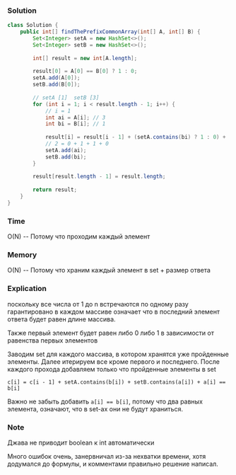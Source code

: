 ### Solution
```java
class Solution {
    public int[] findThePrefixCommonArray(int[] A, int[] B) {
        Set<Integer> setA = new HashSet<>();
        Set<Integer> setB = new HashSet<>();
        
        int[] result = new int[A.length];
        
        result[0] = A[0] == B[0] ? 1 : 0;
        setA.add(A[0]);
        setB.add(B[0]);
        
        // setA [1]  setB [3]
        for (int i = 1; i < result.length - 1; i++) {
            // i = 1
            int ai = A[i]; // 3
            int bi = B[i]; // 1
            
            result[i] = result[i - 1] + (setA.contains(bi) ? 1 : 0) + (setB.contains(ai) ? 1 : 0) + (ai == bi ? 1 : 0);
            // 2 = 0 + 1 + 1 + 0
            setA.add(ai);
            setB.add(bi);
        }
        
        result[result.length - 1] = result.length;
        
        return result;
    }
}
```

### Time
O(N) -- Потому что проходим каждый элемент
### Memory
O(N) -- Потому что храним каждый элемент в set + размер ответа
### Explication
поскольку все числа от 1 до n встречаются по одному разу гарантировано в каждом массиве
означает что в последний элемент ответа будет равен длине массива.

Также первый элемент будет равен либо 0 либо 1 в зависимости от равенства первых элементов

Заводим set для каждого массива, в котором хранятся уже пройденные элементы.
Далее итерируем все кроме первого и последнего. После каждого прохода добавляем только что пройденные элементы в set 

```c[i] = c[i - 1] + setA.contains(b[i]) + setB.contains(a[i]) + a[i] == b[i]```

Важно не забыть добавить ```a[i] == b[i]```, потому что два равных элемента, означают, что в 
set-ах они не будут храниться.
### Note
Джава не приводит boolean к int автоматически

Много ошибок очень, занервничал из-за нехватки времени, хотя додумался до формулы, и комментами правильно решение написал.